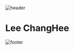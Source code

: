 ![header](https://capsule-render.vercel.app/api?type=shark&color=timeGradient&height=150)

# Lee ChangHee

![footer](https://capsule-render.vercel.app/api?section=footer&type=shark&color=timeGradient&height=150)
